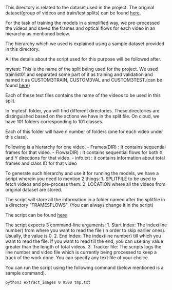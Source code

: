 This directory is related to the dataset used in the project.
The original dataset(group of videos and train/test splits) can be found [here](https://www.crcv.ucf.edu/data/UCF101.php).

For the task of training the models in a simplified way, we pre-processed the videos and saved the frames and 
optical flows for each video in an hierarchy as mentioned below.

The hierarchy which we used is explained using a sample dataset provided in this directory.

All the details about the script used for this purpose will be followed after.

mytest: This is the name of the split being used for the project.
We used trainlist01 and separated some part of it as training and validation and named it as CUSTOM3TRAIN, CUSTOM3VAL and CUSTOM3TEST.(can be found [here](split_files))

Each of these text files contains the name of the videos to be used in this split.

In 'mytest' folder, you will find different directories. These directories are distinguished based on the actions we have in the split file.
On cloud, we have 101 folders corresponding to 101 classes. 

Each of this folder will have n number of folders (one for each video under this class).

Following is a hierarchy for one video.
    - Frames(DIR) : It contains sequential frames for that video.
    - Flows(DIR) : It contains sequential flows for both X and Y directions for that video.
    - info.txt : it contains information about total frames and class ID for that video


To generate such hierarchy and use it for running the models, 
we have a script wherein you need to mention 2 things:
    1. SPLITFILE to be used to fetch videos and pre-process them.
    2. LOCATION where all the videos from original dataset are stored.

The script will store all the information in a folder named after the splitfile in a directory "FRAMESFLOWS". (You can always change it in the script)

The script can be found [here](../extract_images.py)


The script expects 3 command-line arguments:
    1. Start Index: The index(line number) from where you want to read the file (in order to skip earlier ones). Usually, the value is 0.
    2. End Index: The index(line number) till which you want to read the file. If you want to read till the end, you can use any value greater than the length of total videos.
    3. Tracker file: The scripts logs the line number and video file which is currently being processed to keep a track of the work done. You can specify any text file of your choice.

You can run the script using the following command (below mentioned is a sample command).

```python3 extract_images 0 9500 tmp.txt```
